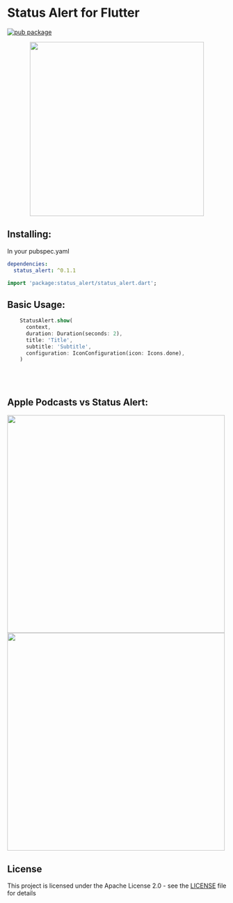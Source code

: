 # Status Alert for Flutter

[![pub package](https://img.shields.io/badge/pub-0.1.1-blueviolet.svg)](https://pub.dev/packages/status_alert)

<p align="center">
  <img src="https://raw.githubusercontent.com/yako-dev/flutter-status-alert/master/assets/status_alert_logo.png" height="400px">
</p>


## Installing:
In your pubspec.yaml
```yaml
dependencies:
  status_alert: ^0.1.1
```
```dart
import 'package:status_alert/status_alert.dart';
```


## Basic Usage:
```dart
    StatusAlert.show(
      context,
      duration: Duration(seconds: 2),
      title: 'Title',
      subtitle: 'Subtitle',
      configuration: IconConfiguration(icon: Icons.done),
    )
```
<br>
<br>

## Apple Podcasts vs Status Alert:
<img src="https://raw.githubusercontent.com/yako-dev/flutter-status-alert/master/assets/apple_podcasts_subscribed_animation.gif" height="500px">  <img src="https://raw.githubusercontent.com/yako-dev/flutter-status-alert/master/assets/status_alert_subscribed_animation.gif" height="500px">
<br>



## License
This project is licensed under the Apache License 2.0 - see the [LICENSE](LICENSE) file for details

